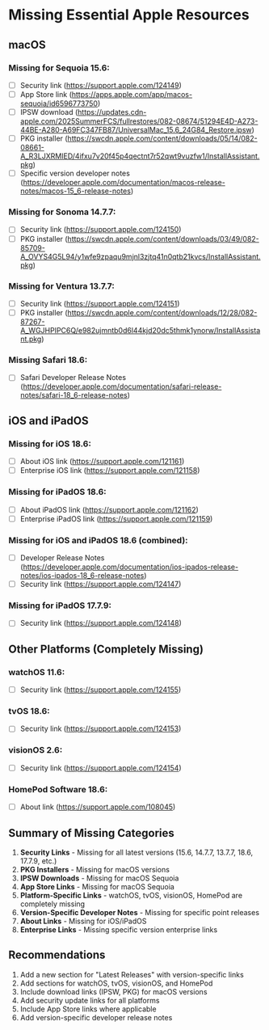 # Missing Essential Apple Resources

## macOS

### Missing for Sequoia 15.6:
- [ ] Security link (https://support.apple.com/124149)
- [ ] App Store link (https://apps.apple.com/app/macos-sequoia/id6596773750)
- [ ] IPSW download (https://updates.cdn-apple.com/2025SummerFCS/fullrestores/082-08674/51294E4D-A273-44BE-A280-A69FC347FB87/UniversalMac_15.6_24G84_Restore.ipsw)
- [ ] PKG installer (https://swcdn.apple.com/content/downloads/05/14/082-08661-A_R3LJXRMIED/4ifxu7v20f45p4qectnt7r52qwt9vuzfw1/InstallAssistant.pkg)
- [ ] Specific version developer notes (https://developer.apple.com/documentation/macos-release-notes/macos-15_6-release-notes)

### Missing for Sonoma 14.7.7:
- [ ] Security link (https://support.apple.com/124150)
- [ ] PKG installer (https://swcdn.apple.com/content/downloads/03/49/082-85709-A_OVYS4G5L94/y1wfe9zpaqu9mjnl3zjtq41n0qtb21kvcs/InstallAssistant.pkg)

### Missing for Ventura 13.7.7:
- [ ] Security link (https://support.apple.com/124151)
- [ ] PKG installer (https://swcdn.apple.com/content/downloads/12/28/082-87267-A_WGJHPIPC6Q/e982ujmntb0d6l44kjd20dc5thmk1ynorw/InstallAssistant.pkg)

### Missing Safari 18.6:
- [ ] Safari Developer Release Notes (https://developer.apple.com/documentation/safari-release-notes/safari-18_6-release-notes)

## iOS and iPadOS

### Missing for iOS 18.6:
- [ ] About iOS link (https://support.apple.com/121161)
- [ ] Enterprise iOS link (https://support.apple.com/121158)

### Missing for iPadOS 18.6:
- [ ] About iPadOS link (https://support.apple.com/121162)
- [ ] Enterprise iPadOS link (https://support.apple.com/121159)

### Missing for iOS and iPadOS 18.6 (combined):
- [ ] Developer Release Notes (https://developer.apple.com/documentation/ios-ipados-release-notes/ios-ipados-18_6-release-notes)
- [ ] Security link (https://support.apple.com/124147)

### Missing for iPadOS 17.7.9:
- [ ] Security link (https://support.apple.com/124148)

## Other Platforms (Completely Missing)

### watchOS 11.6:
- [ ] Security link (https://support.apple.com/124155)

### tvOS 18.6:
- [ ] Security link (https://support.apple.com/124153)

### visionOS 2.6:
- [ ] Security link (https://support.apple.com/124154)

### HomePod Software 18.6:
- [ ] About link (https://support.apple.com/108045)

## Summary of Missing Categories

1. **Security Links** - Missing for all latest versions (15.6, 14.7.7, 13.7.7, 18.6, 17.7.9, etc.)
2. **PKG Installers** - Missing for macOS versions
3. **IPSW Downloads** - Missing for macOS Sequoia
4. **App Store Links** - Missing for macOS Sequoia
5. **Platform-Specific Links** - watchOS, tvOS, visionOS, HomePod are completely missing
6. **Version-Specific Developer Notes** - Missing for specific point releases
7. **About Links** - Missing for iOS/iPadOS
8. **Enterprise Links** - Missing specific version enterprise links

## Recommendations

1. Add a new section for "Latest Releases" with version-specific links
2. Add sections for watchOS, tvOS, visionOS, and HomePod
3. Include download links (IPSW, PKG) for macOS versions
4. Add security update links for all platforms
5. Include App Store links where applicable
6. Add version-specific developer release notes
